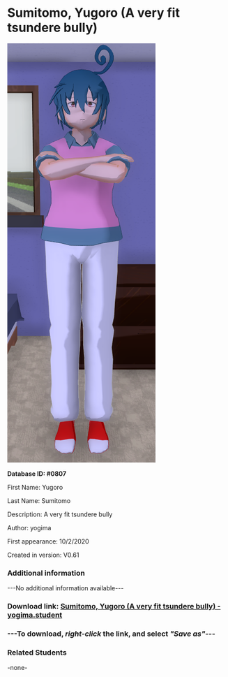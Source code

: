 # Sumitomo, Yugoro (A very fit tsundere bully)

<img src="../../Files/Images/Sumitomo, Yugoro (A very fit tsundere bully).png" title="Sumitomo, Yugoro (A very fit tsundere bully) - yogima">

**Database ID: #0807**

First Name: Yugoro

Last Name: Sumitomo

Description: A very fit tsundere bully

Author: yogima

First appearance: 10/2/2020

Created in version: V0.61

### Additional information

---No additional information available---

### Download link: <a href="https://raw.githubusercontent.com/Arbiter1223/Daigaku-Gurashi-Custom-Students/master/Files/Student%20Files/Sumitomo%2C%20Yugoro%20(A%20very%20fit%20tsundere%20bully)%20-%20yogima.student">Sumitomo, Yugoro (A very fit tsundere bully) - yogima.student</a>

### ---**To download, _right-click_ the link, and select _"Save as"_**---

### Related Students

-none-
